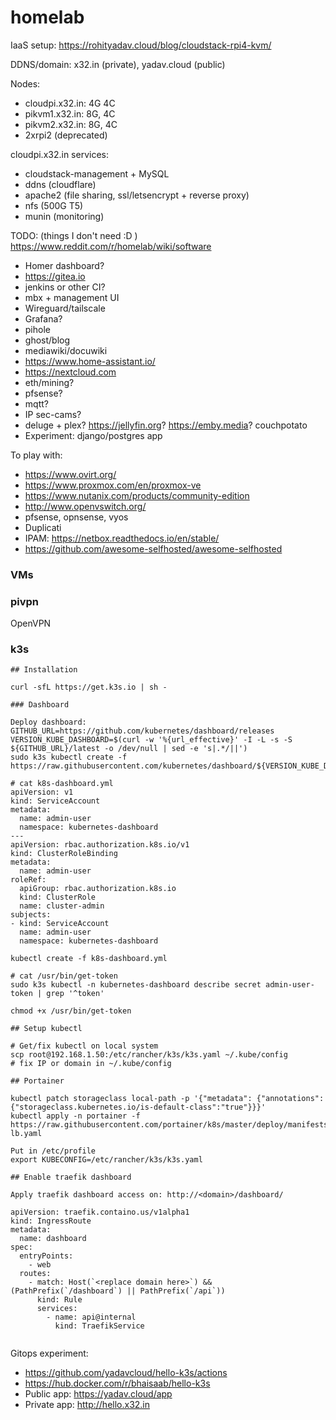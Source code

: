 # homelab

IaaS setup: https://rohityadav.cloud/blog/cloudstack-rpi4-kvm/

DDNS/domain: x32.in (private), yadav.cloud (public)

Nodes:
- cloudpi.x32.in: 4G 4C
- pikvm1.x32.in: 8G, 4C
- pikvm2.x32.in: 8G, 4C
- 2xrpi2 (deprecated)

cloudpi.x32.in services:
- cloudstack-management + MySQL
- ddns (cloudflare)
- apache2 (file sharing, ssl/letsencrypt + reverse proxy)
- nfs (500G T5)
- munin (monitoring)

TODO: (things I don't need :D ) https://www.reddit.com/r/homelab/wiki/software
- Homer dashboard?
- https://gitea.io
- jenkins or other CI?
- mbx + management UI
- Wireguard/tailscale
- Grafana?
- pihole
- ghost/blog
- mediawiki/docuwiki
- https://www.home-assistant.io/
- https://nextcloud.com
- eth/mining?
- pfsense?
- mqtt?
- IP sec-cams?
- deluge + plex? https://jellyfin.org? https://emby.media? couchpotato
- Experiment: django/postgres app

To play with:
- https://www.ovirt.org/
- https://www.proxmox.com/en/proxmox-ve
- https://www.nutanix.com/products/community-edition
- http://www.openvswitch.org/
- pfsense, opnsense, vyos
- Duplicati
- IPAM: https://netbox.readthedocs.io/en/stable/
- https://github.com/awesome-selfhosted/awesome-selfhosted

### VMs

### pivpn

OpenVPN

### k3s

```
## Installation

curl -sfL https://get.k3s.io | sh -

### Dashboard

Deploy dashboard:
GITHUB_URL=https://github.com/kubernetes/dashboard/releases
VERSION_KUBE_DASHBOARD=$(curl -w '%{url_effective}' -I -L -s -S ${GITHUB_URL}/latest -o /dev/null | sed -e 's|.*/||')
sudo k3s kubectl create -f https://raw.githubusercontent.com/kubernetes/dashboard/${VERSION_KUBE_DASHBOARD}/aio/deploy/recommended.yaml

# cat k8s-dashboard.yml
apiVersion: v1
kind: ServiceAccount
metadata:
  name: admin-user
  namespace: kubernetes-dashboard
---
apiVersion: rbac.authorization.k8s.io/v1
kind: ClusterRoleBinding
metadata:
  name: admin-user
roleRef:
  apiGroup: rbac.authorization.k8s.io
  kind: ClusterRole
  name: cluster-admin
subjects:
- kind: ServiceAccount
  name: admin-user
  namespace: kubernetes-dashboard

kubectl create -f k8s-dashboard.yml

# cat /usr/bin/get-token
sudo k3s kubectl -n kubernetes-dashboard describe secret admin-user-token | grep '^token'

chmod +x /usr/bin/get-token

## Setup kubectl

# Get/fix kubectl on local system
scp root@192.168.1.50:/etc/rancher/k3s/k3s.yaml ~/.kube/config
# fix IP or domain in ~/.kube/config

## Portainer

kubectl patch storageclass local-path -p '{"metadata": {"annotations":{"storageclass.kubernetes.io/is-default-class":"true"}}}'
kubectl apply -n portainer -f https://raw.githubusercontent.com/portainer/k8s/master/deploy/manifests/portainer/portainer-lb.yaml

Put in /etc/profile
export KUBECONFIG=/etc/rancher/k3s/k3s.yaml

## Enable traefik dashboard

Apply traefik dashboard access on: http://<domain>/dashboard/

apiVersion: traefik.containo.us/v1alpha1
kind: IngressRoute
metadata:
  name: dashboard
spec:
  entryPoints:
    - web
  routes:
    - match: Host(`<replace domain here>`) && (PathPrefix(`/dashboard`) || PathPrefix(`/api`))
      kind: Rule
      services:
        - name: api@internal
          kind: TraefikService


```

Gitops experiment:
- https://github.com/yadavcloud/hello-k3s/actions
- https://hub.docker.com/r/bhaisaab/hello-k3s
- Public app: https://yadav.cloud/app
- Private app: http://hello.x32.in
